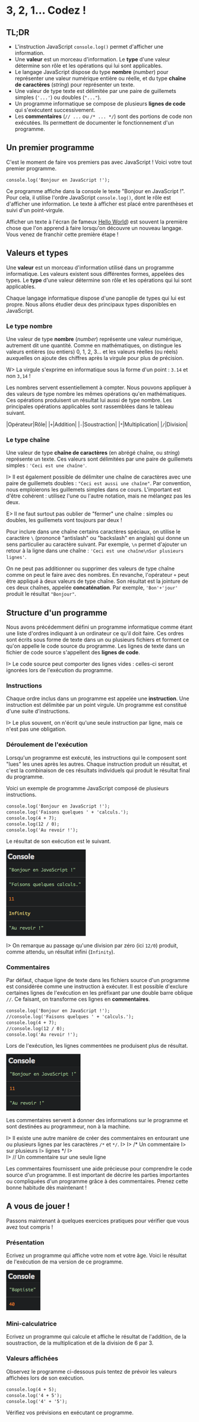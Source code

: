 # 3, 2, 1... Codez !

## TL;DR

* L'instruction JavaScript `console.log()` permet d'afficher une information.
* Une **valeur** est un morceau d'information. Le **type** d'une valeur détermine son rôle et les opérations qui lui sont applicables. 
* Le langage JavaScript dispose du type **nombre** (*number*) pour représenter une valeur numérique entière ou réelle, et du type **chaîne de caractères** (*string*) pour représenter un texte.
* Une valeur de type texte est délimitée par une paire de guillemets simples (`'...'`) ou doubles (`"..."`).
* Un programme informatique se compose de plusieurs **lignes de code** qui s'exécutent successivement.
* Les **commentaires** (`// ...` ou `/* ... */`) sont des portions de code non exécutées. Ils permettent de documenter le fonctionnement d'un programme.

## Un premier programme

C'est le moment de faire vos premiers pas avec JavaScript ! Voici votre tout premier programme.

    console.log('Bonjour en JavaScript !');

Ce programme affiche dans la console le texte "Bonjour en JavaScript !". Pour cela, il utilise l'ordre JavaScript `console.log()`, dont le rôle est d'afficher une information. Le texte à afficher est placé entre parenthèses et suivi d'un point-virgule. 

Afficher un texte à l'écran (le fameux [Hello World](https://fr.wikipedia.org/wiki/Hello_world)) est souvent la première chose que l'on apprend à faire lorsqu'on découvre un nouveau langage. Vous venez de franchir cette première étape !

## Valeurs et types

Une **valeur** est un morceau d'information utilisé dans un programme informatique. Les valeurs existent sous différentes formes, appelées des types. Le **type** d'une valeur détermine son rôle et les opérations qui lui sont applicables. 

Chaque langage informatique dispose d'une panoplie de types qui lui est propre. Nous allons étudier deux des principaux types disponibles en JavaScript.

### Le type nombre

Une valeur de type **nombre** (*number*) représente une valeur numérique, autrement dit une quantité. Comme en mathématiques, on distingue les valeurs entières (ou entiers) 0, 1, 2, 3... et les valeurs réelles (ou réels) auxquelles on ajoute des chiffres après la virgule pour plus de précision.

W> La virgule s'exprime en informatique sous la forme d'un point : `3.14` et non `3,14` !

Les nombres servent essentiellement à compter. Nous pouvons appliquer à des valeurs de type nombre les mêmes opérations qu'en mathématiques. Ces opérations produisent un résultat lui aussi de type nombre. Les principales opérations applicables sont rassemblées dans le tableau suivant.

|Opérateur|Rôle|
|`+`|Addition|
|`-`|Soustraction|
|`*`|Multiplication|
|`/`|Division|

### Le type chaîne

Une valeur de type **chaîne de caractères** (en abrégé chaîne, ou *string*) représente un texte. Ces valeurs sont délimitées par une paire de guillemets simples : `'Ceci est une chaîne'`.

I> Il est également possible de délimiter une chaîne de caractères avec une paire de guillemets doubles : `"Ceci est aussi une chaîne"`. Par convention, nous emploierons les guillemets simples dans ce cours. L'important est d'être cohérent : utilisez l'une ou l'autre notation, mais ne mélangez pas les deux.

E> Il ne faut surtout pas oublier de "fermer" une chaîne : simples ou doubles, les guillemets vont toujours par deux !

Pour inclure dans une chaîne certains caractères spéciaux, on utilise le caractère `\` (prononcé "antislash" ou "backslash" en anglais) qui donne un sens particulier au caractère suivant. Par exemple, `\n` permet d'ajouter un retour à la ligne dans une chaîne : `'Ceci est une chaîne\nSur plusieurs lignes'`.

On ne peut pas additionner ou supprimer des valeurs de type chaîne comme on peut le faire avec des nombres. En revanche, l'opérateur `+` peut être appliqué à deux valeurs de type chaîne. Son résultat est la jointure de ces deux chaînes, appelée **concaténation**. Par exemple, `'Bon'+'jour'` produit le résultat `"Bonjour"`.

## Structure d'un programme

Nous avons précédemment défini un programme informatique comme étant une liste d'ordres indiquant à un ordinateur ce qu'il doit faire. Ces ordres sont écrits sous forme de texte dans un ou plusieurs fichiers et forment ce qu'on appelle le code source du programme. Les lignes de texte dans un fichier de code source s'appellent des **lignes de code**. 

I> Le code source peut comporter des lignes vides : celles-ci seront ignorées lors de l'exécution du programme.

### Instructions

Chaque ordre inclus dans un programme est appelée une **instruction**. Une instruction est délimitée par un point virgule. Un programme est constitué d'une suite d'instructions. 

I> Le plus souvent, on n'écrit qu'une seule instruction par ligne, mais ce n'est pas une obligation.

### Déroulement de l'exécution

Lorsqu'un programme est exécuté, les instructions qui le composent sont "lues" les unes après les autres. Chaque instruction produit un résultat, et c'est la combinaison de ces résultats individuels qui produit le résultat final du programme.

Voici un exemple de programme JavaScript composé de plusieurs instructions.

    console.log('Bonjour en JavaScript !');
    console.log('Faisons quelques ' + 'calculs.');
    console.log(4 + 7);
    console.log(12 / 0);
    console.log('Au revoir !');

Le résultat de son exécution est le suivant.

![Résultat de l'exécution](images/chapter01-01.png)

I> On remarque au passage qu'une division par zéro (ici `12/0`) produit, comme attendu, un résultat infini (`Infinity`).

### Commentaires

Par défaut, chaque ligne de texte dans les fichiers source d'un programme est considérée comme une instruction à exécuter. Il est possible d'exclure certaines lignes de l'exécution en les préfixant par une double barre oblique `//`. Ce faisant, on transforme ces lignes en **commentaires**.

    console.log('Bonjour en JavaScript !');
    //console.log('Faisons quelques ' + 'calculs.');
    console.log(4 + 7);
    //console.log(12 / 0);
    console.log('Au revoir !');

Lors de l'exécution, les lignes commentées ne produisent plus de résultat.

![Résultat de l'exécution](images/chapter01-03.png)

Les commentaires servent à donner des informations sur le programme et sont destinées au programmeur, non à la machine.

I> Il existe une autre manière de créer des commentaires en entourant une ou plusieurs lignes par les caractères `/*` et `*/`.
I> 
I>     /* Un commentaire 
I>     sur plusieurs
I>     lignes */
I>      
I>     // Un commentaire sur une seule ligne

Les commentaires fournissent une aide précieuse pour comprendre le code source d'un programme. Il est important de décrire les parties importantes ou compliquées d'un programme grâce à des commentaires. Prenez cette bonne habitude dès maintenant !

## A vous de jouer !

Passons maintenant à quelques exercices pratiques pour vérifier que vous avez tout compris ! 

### Présentation

Ecrivez un programme qui affiche votre nom et votre âge. Voici le résultat de l'exécution de ma version de ce programme.

![Résultat de l'exécution](images/chapter01-02.png)

### Mini-calculatrice

Ecrivez un programme qui calcule et affiche le résultat de l'addition, de la soustraction, de la multiplication et de la division de 6 par 3.

### Valeurs affichées

Observez le programme ci-dessous puis tentez de prévoir les valeurs affichées lors de son exécution.

    console.log(4 + 5);
    console.log('4 + 5');
    console.log('4' + '5');

Vérifiez vos prévisions en exécutant ce programme.
